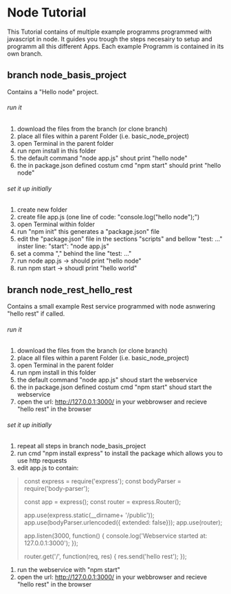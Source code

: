 # Node Tutorial

This Tutorial contains of multiple example programms programmed with javascript in node. It guides you trough the steps necesairy to setup and programm all this different Apps. Each example Programm is contained in its own branch.

##  branch node_basis_project
Contains a "Hello node" project.

###### run it
1. download the files from the branch (or clone branch)
1. place all files within a parent Folder (i.e. basic_node_project)
1. open Terminal in the parent folder
1. run npm install in this folder
1. the default command "node app.js" shout print "hello node"
1. the in package.json defined costum cmd "npm start" should print "hello node" 

###### set it up initially
1. create new folder
1. create file app.js (one line of code: "console.log("hello node");")
1. open Terminal within folder
1. run "npm init" this generates a "package.json" file
1. edit the "package.json" file in the sections "scripts" and bellow "test: ..." inster line: "start": "node app.js"
1. set a comma "," behind the line "test: ..."
1. run node app.js -> should print "hello node"
1. run npm start -> shoudl print "hello world"

## branch node_rest_hello_rest

Contains a small example Rest service programmed with node asnwering "hello rest" if called.
###### run it
1. download the files from the branch (or clone branch)
1. place all files within a parent Folder (i.e. basic_node_project)
1. open Terminal in the parent folder
1. run npm install in this folder
1. the default command "node app.js" shoud start the webservice
1. the in package.json defined costum cmd "npm start" shoud start the webservice
1. open the url: http://127.0.0.1:3000/ in your webbrowser and recieve "hello rest" in the browser

###### set it up initially
1. repeat all steps in branch node_basis_project
1. run cmd "npm install express" to install the package which allows you to use http requests
1. edit app.js to contain: 

> const express = require('express');
> const bodyParser = require('body-parser');
>
> const app = express();
> const router = express.Router();
>
> app.use(express.static(__dirname+ '/public'));
> app.use(bodyParser.urlencoded({ extended: false}));
> app.use(router);
>
> app.listen(3000, function() {
>    console.log('Webservice started at: 127.0.0.1:3000');
> });
>
> router.get('/', function(req, res) {
>    res.send('hello rest');
> });

1. run the webservice with "npm start"
1. open the url: http://127.0.0.1:3000/ in your webbrowser and recieve "hello rest" in the browser